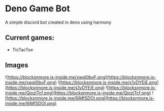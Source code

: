 # Deno Game Bot
A simple discord bot created in deno using harmony

## Current games:
  - TicTacToe

## Images
![https://blocksnmore.is-inside.me/xwpl0bvF.png](https://blocksnmore.is-inside.me/xwpl0bvF.png)
![https://blocksnmore.is-inside.me/s1yDYEiE.png](https://blocksnmore.is-inside.me/s1yDYEiE.png)
![https://blocksnmore.is-inside.me/QjozjTcf.png](https://blocksnmore.is-inside.me/QjozjTcf.png)
![https://blocksnmore.is-inside.me/6iMfSDOI.png](https://blocksnmore.is-inside.me/6iMfSDOI.png)
